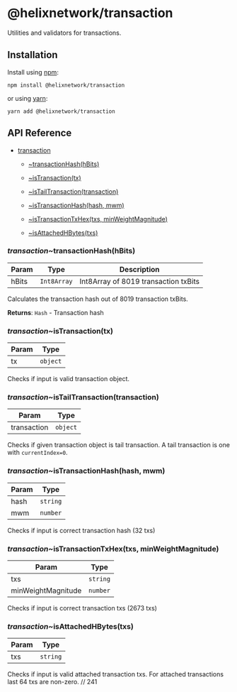 # @helixnetwork/transaction

Utilities and validators for transactions.

## Installation

Install using [npm](https://www.npmjs.org/):
```
npm install @helixnetwork/transaction
```

or using [yarn](https://yarnpkg.com/):

```
yarn add @helixnetwork/transaction
```

## API Reference

    
* [transaction](#module_transaction)

    * [~transactionHash(hBits)](#module_transaction..transactionHash)

    * [~isTransaction(tx)](#module_transaction..isTransaction)

    * [~isTailTransaction(transaction)](#module_transaction..isTailTransaction)

    * [~isTransactionHash(hash, mwm)](#module_transaction..isTransactionHash)

    * [~isTransactionTxHex(txs, minWeightMagnitude)](#module_transaction..isTransactionTxHex)

    * [~isAttachedHBytes(txs)](#module_transaction..isAttachedHBytes)


<a name="module_transaction..transactionHash"></a>

### *transaction*~transactionHash(hBits)

| Param | Type | Description |
| --- | --- | --- |
| hBits | <code>Int8Array</code> | Int8Array of 8019 transaction txBits |

Calculates the transaction hash out of 8019 transaction txBits.

**Returns**: <code>Hash</code> - Transaction hash  
<a name="module_transaction..isTransaction"></a>

### *transaction*~isTransaction(tx)

| Param | Type |
| --- | --- |
| tx | <code>object</code> | 

Checks if input is valid transaction object.

<a name="module_transaction..isTailTransaction"></a>

### *transaction*~isTailTransaction(transaction)

| Param | Type |
| --- | --- |
| transaction | <code>object</code> | 

Checks if given transaction object is tail transaction.
A tail transaction is one with `currentIndex=0`.

<a name="module_transaction..isTransactionHash"></a>

### *transaction*~isTransactionHash(hash, mwm)

| Param | Type |
| --- | --- |
| hash | <code>string</code> | 
| mwm | <code>number</code> | 

Checks if input is correct transaction hash (32 txs)

<a name="module_transaction..isTransactionTxHex"></a>

### *transaction*~isTransactionTxHex(txs, minWeightMagnitude)

| Param | Type |
| --- | --- |
| txs | <code>string</code> | 
| minWeightMagnitude | <code>number</code> | 

Checks if input is correct transaction txs (2673 txs)

<a name="module_transaction..isAttachedHBytes"></a>

### *transaction*~isAttachedHBytes(txs)

| Param | Type |
| --- | --- |
| txs | <code>string</code> | 

Checks if input is valid attached transaction txs.
For attached transactions last 64 txs are non-zero. // 241

